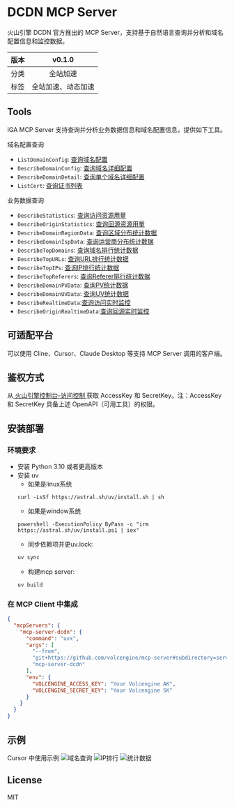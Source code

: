 # DCDN MCP Server
火山引擎 DCDN 官方推出的 MCP Server，支持基于自然语言查询并分析和域名配置信息和监控数据。

| 版本 | v0.1.0 |
| :-: | :-: |
| 分类 | 全站加速 |
| 标签 | 全站加速、动态加速 |


## Tools
IGA MCP Server 支持查询并分析业务数据信息和域名配置信息，提供如下工具。

域名配置查询
- `ListDomainConfig`: [查询域名配置](https://www.volcengine.com/docs/6559/1171745)
- `DescribeDomainConfig`: [查询域名详细配置](https://www.volcengine.com/docs/6559/94321)
- `DescribeDomainDetail`: [查询单个域名详细配置](https://www.volcengine.com/docs/6559/196456)
- `ListCert`: [查询证书列表](https://www.volcengine.com/docs/6559/1250191)

业务数据查询
- `DescribeStatistics`: [查询访问资源用量](https://www.volcengine.com/docs/6559/79733)
- `DescribeOriginStatistics`: [查询回源资源用量](https://www.volcengine.com/docs/6559/79734)
- `DescribeDomainRegionData`: [查询区域分布统计数据](https://www.volcengine.com/docs/6559/79738)
- `DescribeDomainIspData`: [查询运营商分布统计数据](https://www.volcengine.com/docs/6559/79739)
- `DescribeTopDomains`: [查询域名排行统计数据](https://www.volcengine.com/docs/6559/79740)
- `DescribeTopURLs`: [查询URL排行统计数据](https://www.volcengine.com/docs/6559/79741)
- `DescribeTopIPs`: [查询IP排行统计数据](https://www.volcengine.com/docs/6559/79742)
- `DescribeTopReferers`: [查询Referer排行统计数据](https://www.volcengine.com/docs/6559/79743)
- `DescribeDomainPVData`: [查询PV统计数据](https://www.volcengine.com/docs/6559/79744)
- `DescribeDomainUVData`: [查询UV统计数据](https://www.volcengine.com/docs/6559/79749)
- `DescribeRealtimeData`:[查询访问实时监控](https://www.volcengine.com/docs/6559/79735)
- `DescribeOriginRealtimeData`:[查询回源实时监控](https://www.volcengine.com/docs/6559/79737)

## 可适配平台  
可以使用 Cline、Cursor、Claude Desktop 等支持 MCP Server 调用的客户端。


## 鉴权方式
从[ 火山引擎控制台-访问控制 ](https://console.volcengine.com/iam/identitymanage/user)获取 AccessKey 和 SecretKey。注：AccessKey 和 SecretKey 具备上述 OpenAPI（可用工具）的权限。

## 安装部署  
### 环境要求
- 安装 Python 3.10 或者更高版本
- 安装 uv
    - 如果是linux系统
    ```
    curl -LsSf https://astral.sh/uv/install.sh | sh
   ```
    - 如果是window系统
    ```
    powershell -ExecutionPolicy ByPass -c "irm https://astral.sh/uv/install.ps1 | iex"
    ```
    - 同步依赖项并更uv.lock:
    ```bash
    uv sync
    ```
    - 构建mcp server:
    ```bash
    uv build
    ```

### 在 MCP Client 中集成

```json
{
  "mcpServers": {
    "mcp-server-dcdn": {
      "command": "uvx",
      "args": [
        "--from",
        "git+https://github.com/volcengine/mcp-server#subdirectory=server/mcp_server_dcdn",
        "mcp-server-dcdn"
      ],
      "env": {
        "VOLCENGINE_ACCESS_KEY": "Your Volcengine AK",
        "VOLCENGINE_SECRET_KEY": "Your Volcengine SK"
      }
    }
  }
}
```
## 示例
Cursor 中使用示例
![域名查询](https://lf3-static.bytednsdoc.com/obj/eden-cn/uvzhlzeh7pbyubz/mcp-server-iga/image.png)
![IP排行](https://lf3-static.bytednsdoc.com/obj/eden-cn/uvzhlzeh7pbyubz/mcp-server-iga/topip.jpeg)
![统计数据](https://lf3-static.bytednsdoc.com/obj/eden-cn/uvzhlzeh7pbyubz/mcp-server-iga/statistic.png)

## License
MIT